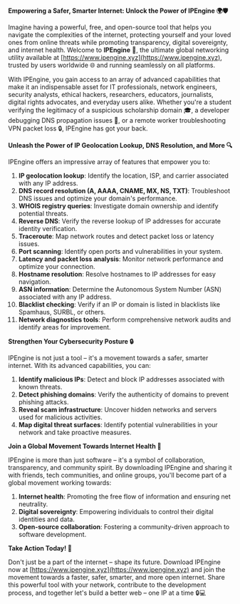 **Empowering a Safer, Smarter Internet: Unlock the Power of IPEngine 🌍🛡️**

Imagine having a powerful, free, and open-source tool that helps you navigate the complexities of the internet, protecting yourself and your loved ones from online threats while promoting transparency, digital sovereignty, and internet health. Welcome to **IPEngine** 📡, the ultimate global networking utility available at [https://www.ipengine.xyz](https://www.ipengine.xyz), trusted by users worldwide 🌐 and running seamlessly on all platforms.

With IPEngine, you gain access to an array of advanced capabilities that make it an indispensable asset for IT professionals, network engineers, security analysts, ethical hackers, researchers, educators, journalists, digital rights advocates, and everyday users alike. Whether you're a student verifying the legitimacy of a suspicious scholarship domain 🎓, a developer debugging DNS propagation issues 🤔, or a remote worker troubleshooting VPN packet loss 🔒, IPEngine has got your back.

**Unleash the Power of IP Geolocation Lookup, DNS Resolution, and More 🔍**

IPEngine offers an impressive array of features that empower you to:

1. **IP geolocation lookup**: Identify the location, ISP, and carrier associated with any IP address.
2. **DNS record resolution (A, AAAA, CNAME, MX, NS, TXT)**: Troubleshoot DNS issues and optimize your domain's performance.
3. **WHOIS registry queries**: Investigate domain ownership and identify potential threats.
4. **Reverse DNS**: Verify the reverse lookup of IP addresses for accurate identity verification.
5. **Traceroute**: Map network routes and detect packet loss or latency issues.
6. **Port scanning**: Identify open ports and vulnerabilities in your system.
7. **Latency and packet loss analysis**: Monitor network performance and optimize your connection.
8. **Hostname resolution**: Resolve hostnames to IP addresses for easy navigation.
9. **ASN information**: Determine the Autonomous System Number (ASN) associated with any IP address.
10. **Blacklist checking**: Verify if an IP or domain is listed in blacklists like Spamhaus, SURBL, or others.
11. **Network diagnostics tools**: Perform comprehensive network audits and identify areas for improvement.

**Strengthen Your Cybersecurity Posture 🔒**

IPEngine is not just a tool – it's a movement towards a safer, smarter internet. With its advanced capabilities, you can:

1. **Identify malicious IPs**: Detect and block IP addresses associated with known threats.
2. **Detect phishing domains**: Verify the authenticity of domains to prevent phishing attacks.
3. **Reveal scam infrastructure**: Uncover hidden networks and servers used for malicious activities.
4. **Map digital threat surfaces**: Identify potential vulnerabilities in your network and take proactive measures.

**Join a Global Movement Towards Internet Health 🚀**

IPEngine is more than just software – it's a symbol of collaboration, transparency, and community spirit. By downloading IPEngine and sharing it with friends, tech communities, and online groups, you'll become part of a global movement working towards:

1. **Internet health**: Promoting the free flow of information and ensuring net neutrality.
2. **Digital sovereignty**: Empowering individuals to control their digital identities and data.
3. **Open-source collaboration**: Fostering a community-driven approach to software development.

**Take Action Today! 🚀**

Don't just be a part of the internet – shape its future. Download IPEngine now at [https://www.ipengine.xyz](https://www.ipengine.xyz) and join the movement towards a faster, safer, smarter, and more open internet. Share this powerful tool with your network, contribute to the development process, and together let's build a better web – one IP at a time 🔒💻